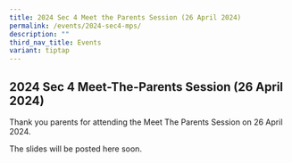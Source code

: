 ```yaml
---
title: 2024 Sec 4 Meet the Parents Session (26 April 2024)
permalink: /events/2024-sec4-mps/
description: ""
third_nav_title: Events
variant: tiptap
---
```

<h2>2024 Sec 4 Meet-The-Parents Session (26 April 2024)</h2>
<p>Thank you parents for attending the Meet The Parents Session on 26 April
2024.</p>
<p></p>
<p>The slides will be posted here soon.</p>
<p></p>